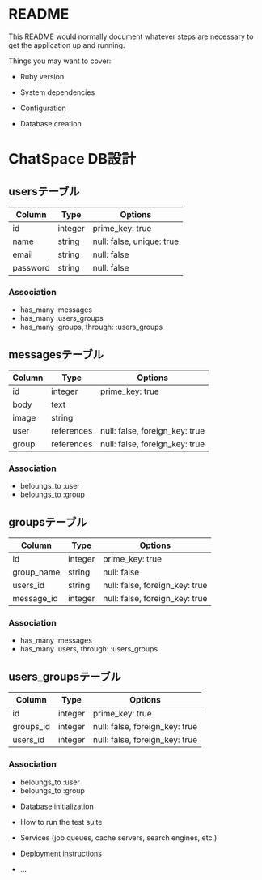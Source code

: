 # README

This README would normally document whatever steps are necessary to get the
application up and running.

Things you may want to cover:

* Ruby version

* System dependencies

* Configuration

* Database creation
# ChatSpace DB設計
## usersテーブル
|Column|Type|Options|
|------|----|-------|
|id|integer|prime_key: true|
|name|string|null: false, unique: true|
|email|string|null: false|
|password|string|null: false|

### Association
- has_many :messages
- has_many :users_groups
- has_many :groups, through:  :users_groups

## messagesテーブル
|Column|Type|Options|
|------|----|-------|
|id|integer|prime_key: true|
|body|text||
|image|string||
|user|references|null: false, foreign_key: true|
|group|references|null: false, foreign_key: true|

### Association
- beloungs_to :user
- beloungs_to :group

## groupsテーブル
|Column|Type|Options|
|------|----|-------|
|id|integer|prime_key: true|
|group_name|string|null: false|
|users_id|string|null: false, foreign_key: true|
|message_id|integer|null: false, foreign_key: true|

### Association
- has_many :messages
- has_many :users, through:  :users_groups

## users_groupsテーブル
|Column|Type|Options|
|------|----|-------|
|id|integer|prime_key: true|
|groups_id|integer|null: false, foreign_key: true|
|users_id|integer|null: false, foreign_key: true|

### Association
- beloungs_to :user
- beloungs_to :group

* Database initialization

* How to run the test suite

* Services (job queues, cache servers, search engines, etc.)

* Deployment instructions

* ...
